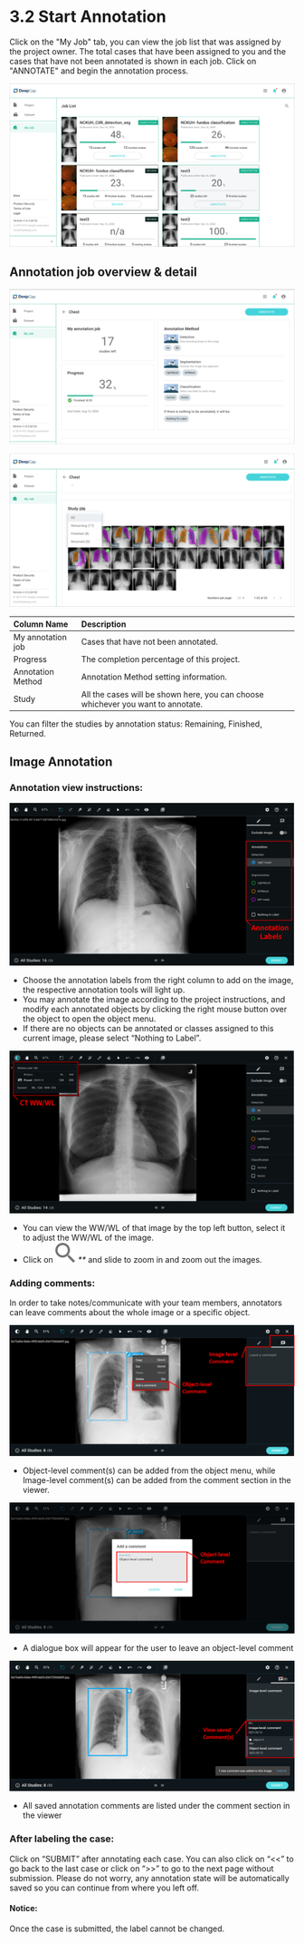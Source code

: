 # 3.2 Start Annotation

Click on the "My Job" tab, you can view the job list that was assigned by the project owner. The total cases that have been assigned to you and the cases that have not been annotated is shown in each job. Click on "ANNOTATE" and begin the annotation process.

![](../.gitbook/assets/3-2-000001.png)

## Annotation job overview & detail

![](../.gitbook/assets/3-2-000002.png)

![](../.gitbook/assets/3-2-000003.png)

| Column Name | Description |
| :--- | :--- |
| My annotation job | Cases that have not been annotated. |
| Progress | The completion percentage of this project. |
| Annotation Method | Annotation Method setting information. |
| Study | All the cases will be shown here, you can choose whichever you want to annotate. |

You can filter the studies by annotation status: Remaining, Finished, Returned.

## Image Annotation

### Annotation view instructions:

![](../.gitbook/assets/3-2-000004.png)

* Choose the annotation labels from the right column to add on the image, the respective annotation tools will light up. 
* You may annotate the image according to the project instructions, and modify each annotated objects by clicking the right mouse button over the object to open the object menu.
* If there are no objects can be annotated or classes assigned to this current image, please select “Nothing to Label”. 

![](../.gitbook/assets/3-2-000005.png)

* You can view the WW/WL of that image by the top left button, select it to adjust the WW/WL of the image. 
* Click on ![](../.gitbook/assets/filled-copy-2-1-.svg) _\*\*_ and slide to zoom in and zoom out the images. 

### Adding comments:

In order to take notes/communicate with your team members, annotators can leave comments about the whole image or a specific object.

![](../.gitbook/assets/3-2-000006%20%281%29.png)

* Object-level comment\(s\) can be added from the object menu, while Image-level comment\(s\) can be added from the comment section in the viewer.

![](../.gitbook/assets/3-2-000007%20%281%29.png)

* A dialogue box will appear for the user to leave an object-level comment

![](../.gitbook/assets/3-2-000008%20%281%29.png)

* All saved annotation comments are listed under the comment section in the viewer

### After labeling the case:

Click on “SUBMIT” after annotating each case. You can also click on “&lt;&lt;” to go back to the last case or click on “&gt;&gt;” to go to the next page without submission. Please do not worry, any annotation state will be automatically saved so you can continue from where you left off.

#### Notice:

Once the case is submitted, the label cannot be changed.

